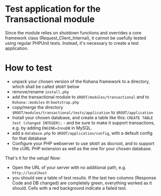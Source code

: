 Test application for the Transactional module
=============================================
Since the module relies on shutdown functions and overrides a core framework class (Request_Client_Internal), it cannot be usefully tested using regular PHPUnit tests. Instead, it's necessary to create a test application.

How to test
===========
* unpack your chosen version of the Kohana framework to a directory, which shall be called `$ROOT` below
* remove/rename `install.php`
* add the transactional module to `$ROOT/modules/transactional` and to `Kohana::modules` in `bootstrap.php`
* copy/merge the directory `$ROOT/modules/transactional/tests/application` to `$ROOT/application`
* Install your chosen database, and create a table like this: `CREATE TABLE test (changed INTEGER);` - and be sure to make it support transactions, e.g. by adding `ENGINE=InnoDB` in MySQL.  
* add a `database.php` to `$ROOT/application/config`, with a default config for that database
* Configure your PHP webserver to use `$ROOT` as docroot, and to support the cURL PHP extension as well as the one for your chosen database.

That's it for the setup! Now:

* Open the URL of your server with no additional path, e.g. `http://localhost`
* you should see a table of test results. If the last two columns (Response Code and DB changed) are completely green, everything worked as it should. Cells with a red background indicate a failed test.
